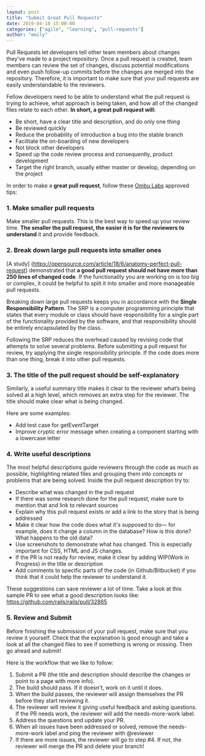 ```yaml
---
layout: post
title: "Submit Great Pull Requests"
date: 2019-04-18 15:00:00
categories: ["agile", "learning", "pull-requests"]
author: "emily"
---
```


Pull Requests let developers tell other team members about changes they've made to a project repository. Once a pull request is created, team members can review the set of changes, discuss potential modifications and even push follow-up commits before the changes are merged into the repository. Therefore, it is important to make sure that your pull requests are easily understandable to the reviewers.

<!--more-->

Fellow developers need to be able to understand what the pull request is trying to achieve, what approach is being taken, and how all of the changed files relate to each other. **In short, a great pull request will:**

- Be short, have a clear title and description, and do only one thing
- Be reviewed quickly
- Reduce the probability of introduction a bug into the stable branch
- Facilitate the on-boarding of new developers
- Not block other developers
- Speed up the code review process and consequently, product development
- Target the right branch, usually either master or develop, depending on the project

In order to make a **great pull request**, follow these [Ombu Labs](https://www.ombulabs.com) approved tips:

### 1. Make smaller pull requests

Make smaller pull requests. This is the best way to speed up your review time. **The smaller the pull request, the  easier it is for the reviewers to understand** it and provide feedback.

### 2. Break down large pull requests into smaller ones

[A study] (https://opensource.com/article/18/6/anatomy-perfect-pull-request) demonstrated that **a good pull request should not have more than 250 lines of changed code**. If the functionality you are working on is too big or complex, it could be helpful to split it into smaller and more manageable pull requests.

Breaking down large pull requests keeps you in accordance with the **Single Responsibility Pattern**. The SRP is a computer programming principle that states that every module or class should have responsibility for a single part of the functionality provided by the software, and that responsibility should be entirely encapsulated by the class.

Following the SRP reduces the overhead caused by revising code that attempts to solve several problems. Before submitting a pull request for review, try applying the single responsibility principle. If the code does more than one thing, break it into other pull requests.

### 3. The title of the pull request should be self-explanatory

Similarly, a useful summary title makes it clear to the reviewer what’s being solved at a high level, which removes an extra step for the reviewer. The title should make clear what is being changed.

Here are some examples:

- Add test case for getEventTarget
- Improve cryptic error message when creating a component starting with a lowercase letter


### 4. Write useful descriptions

The most helpful descriptions guide reviewers through the code as much as possible, highlighting related files and grouping them into concepts or problems that are being solved. Inside the pull request description try to:

- Describe what was changed in the pull request
- If there was some research done for the pull request, make sure to mention that and link to relevant sources
- Explain why this pull request exists or add a link to the story that is being addressed
- Make it clear how the code does what it's supposed to do— for example, does it change a column in the database? How is this done? What happens to the old data?
- Use screenshots to demonstrate what has changed. This is especially important for CSS, HTML and JS changes.
- If the PR is not ready for review, make it clear by adding WIP(Work in Progress) in the title or description
- Add comments to specific parts of the code (in Github/Bitbucket) if you think that it could help the reviewer to understand it.

These suggestions can save reviewer a lot of time. Take a look at this sample PR to see what a good description looks like: https://github.com/rails/rails/pull/32865

### 5. Review and Submit

Before finishing the submission of your pull request, make sure that you review it yourself. Check that the explanation is good enough and take a look at all the changed files to see if something is wrong or missing. Then go ahead and submit!

Here is the workflow that we like to follow:

1. Submit a PR (the title and description should describe the changes or point to a page with more info).
2. The build should pass. If it doesn't, work on it until it does.
3. When the build passes, the reviewer will assign themselves the PR before they start reviewing it.
4. The reviewer will review it giving useful feedback and asking questions. If the PR needs work, the reviewer will add the needs-more-work label.
5. Address the questions and update your PR.
6. When all issues have been addressed or solved, remove the needs-more-work label and ping the reviewer with @reviewer
7. If there are more issues, the reviewer will go to step #4. If not, the reviewer will merge the PR and delete your branch! 
